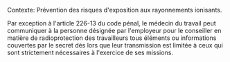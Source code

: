 Contexte: Prévention des risques d'exposition aux rayonnements ionisants.

Par exception à l'article 226-13 du code pénal, le médecin du travail peut communiquer à la personne désignée par l'employeur pour le conseiller en matière de radioprotection des travailleurs tous éléments ou informations couvertes par le secret dès lors que leur transmission est limitée à ceux qui sont strictement nécessaires à l'exercice de ses missions.